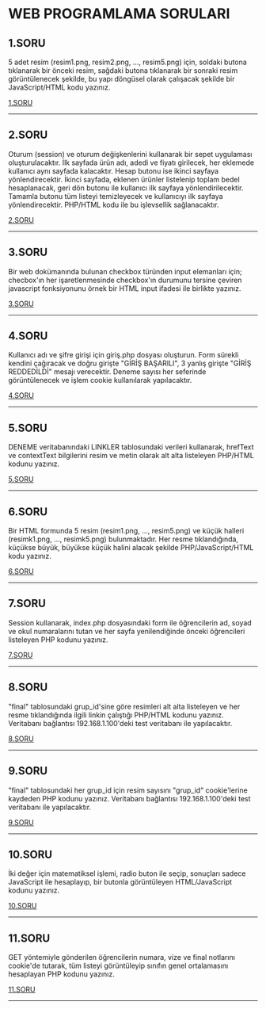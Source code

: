 # **__WEB PROGRAMLAMA SORULARI__**

## **1.SORU**
5 adet resim (resim1.png, resim2.png, ..., resim5.png) için, soldaki butona tıklanarak bir önceki resim, sağdaki butona tıklanarak bir sonraki resim görüntülenecek şekilde, bu yapı döngüsel olarak çalışacak şekilde bir JavaScript/HTML kodu yazınız.

[1.SORU](https://github.com/DREAXS/WebProgramlamaSorular-/tree/master/01.Soru)

---

## **2.SORU**
Oturum (session) ve oturum değişkenlerini kullanarak bir sepet uygulaması oluşturulacaktır. İlk sayfada ürün adı, adedi ve fiyatı girilecek, her eklemede kullanıcı aynı sayfada kalacaktır. Hesap butonu ise ikinci sayfaya yönlendirecektir. İkinci sayfada, eklenen ürünler listelenip toplam bedel hesaplanacak, geri dön butonu ile kullanıcı ilk sayfaya yönlendirilecektir. Tamamla butonu tüm listeyi temizleyecek ve kullanıcıyı ilk sayfaya yönlendirecektir. PHP/HTML kodu ile bu işlevsellik sağlanacaktır.

[2.SORU](https://github.com/DREAXS/WebProgramlamaSorular-/tree/master/02.Soru)

---

## **3.SORU**
Bir web dokümanında bulunan checkbox türünden input elemanları için; checbox'ın her işaretlenmesinde checkbox'ın durumunu tersine çeviren javascript fonksiyonunu örnek bir HTML input ifadesi ile birlikte yazınız.

[3.SORU](https://github.com/DREAXS/WebProgramlamaSorular-/tree/master/03.Soru)

---

## **4.SORU**
Kullanıcı adı ve şifre girişi için giriş.php dosyası oluşturun. Form sürekli kendini çağıracak ve doğru girişte "GİRİŞ BAŞARILI", 3 yanlış girişte "GİRİŞ REDDEDİLDİ" mesajı verecektir. Deneme sayısı her seferinde görüntülenecek ve işlem cookie kullanılarak yapılacaktır.

[4.SORU](https://github.com/DREAXS/WebProgramlamaSorular-/tree/master/04.Soru)

---

## **5.SORU**
DENEME veritabanındaki LINKLER tablosundaki verileri kullanarak, hrefText ve contextText bilgilerini resim ve metin olarak alt alta listeleyen PHP/HTML kodunu yazınız.

[5.SORU](https://github.com/DREAXS/WebProgramlamaSorular-/tree/master/05.Soru)

---

## **6.SORU**
Bir HTML formunda 5 resim (resim1.png, ..., resim5.png) ve küçük halleri (resimk1.png, ..., resimk5.png) bulunmaktadır. Her resme tıklandığında, küçükse büyük, büyükse küçük halini alacak şekilde PHP/JavaScript/HTML kodu yazınız.

[6.SORU](https://github.com/DREAXS/WebProgramlamaSorular-/tree/master/06.Soru)

---

## **7.SORU**
Session kullanarak, index.php dosyasındaki form ile öğrencilerin ad, soyad ve okul numaralarını tutan ve her sayfa yenilendiğinde önceki öğrencileri listeleyen PHP kodunu yazınız.

[7.SORU](https://github.com/DREAXS/WebProgramlamaSorular-/tree/master/07.Soru)

---

## **8.SORU**
"final" tablosundaki grup_id'sine göre resimleri alt alta listeleyen ve her resme tıklandığında ilgili linkin çalıştığı PHP/HTML kodunu yazınız. Veritabanı bağlantısı 192.168.1.100'deki test veritabanı ile yapılacaktır.

[8.SORU](https://github.com/DREAXS/WebProgramlamaSorular-/tree/master/08.Soru)

---

## **9.SORU**
"final" tablosundaki her grup_id için resim sayısını "grup_id" cookie'lerine kaydeden PHP kodunu yazınız. Veritabanı bağlantısı 192.168.1.100'deki test veritabanı ile yapılacaktır.

[9.SORU](https://github.com/DREAXS/WebProgramlamaSorular-/tree/master/09.Soru)

---

## **10.SORU**
İki değer için matematiksel işlemi, radio buton ile seçip, sonuçları sadece JavaScript ile hesaplayıp, bir butonla görüntüleyen HTML/JavaScript kodunu yazınız.

[10.SORU](https://github.com/DREAXS/WebProgramlamaSorular-/tree/master/10.Soru)

---
## **11.SORU**
GET yöntemiyle gönderilen öğrencilerin numara, vize ve final notlarını cookie'de tutarak, tüm listeyi görüntüleyip sınıfın genel ortalamasını hesaplayan PHP kodunu yazınız.

[11.SORU](https://github.com/DREAXS/WebProgramlamaSorular-/tree/master/11.Soru)

---
